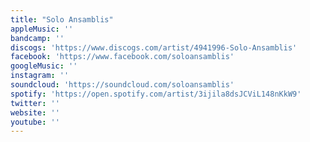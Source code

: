 ```yaml
---
title: "Solo Ansamblis"
appleMusic: ''
bandcamp: ''
discogs: 'https://www.discogs.com/artist/4941996-Solo-Ansamblis'
facebook: 'https://www.facebook.com/soloansamblis'
googleMusic: ''
instagram: ''
soundcloud: 'https://soundcloud.com/soloansamblis'
spotify: 'https://open.spotify.com/artist/3ijila8dsJCViL148nKkW9'
twitter: ''
website: ''
youtube: ''
---
```

